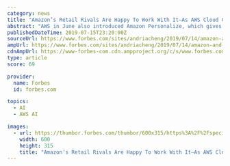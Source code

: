 ```yaml
---
category: news
title: "Amazon’s Retail Rivals Are Happy To Work With It—As AWS Cloud Clients"
abstract: "AWS in June also introduced Amazon Personalize, which gives customers access to the same artificial-intelligence and data-science technology used by Amazon.com for personalized recommendations, without any need for its clients to have prior machine ..."
publishedDateTime: 2019-07-15T23:20:00Z
sourceUrl: https://www.forbes.com/sites/andriacheng/2019/07/14/amazon-and-rival-retailers-are-much-tighter-than-you-think/
ampUrl: https://www.forbes.com/sites/andriacheng/2019/07/14/amazon-and-rival-retailers-are-much-tighter-than-you-think/amp/
cdnAmpUrl: https://www-forbes-com.cdn.ampproject.org/c/s/www.forbes.com/sites/andriacheng/2019/07/14/amazon-and-rival-retailers-are-much-tighter-than-you-think/amp/
type: article
score: 69

provider:
  name: Forbes
  id: forbes.com

topics:
  - AI
  - AWS AI

images:
  - url: https://thumbor.forbes.com/thumbor/600x315/https%3A%2F%2Fspecials-images.forbesimg.com%2Fimageserve%2F5d2bbb9f142c500008c924cf%2F960x0.jpg
    width: 600
    height: 315
    title: "Amazon’s Retail Rivals Are Happy To Work With It—As AWS Cloud Clients"
---
```

